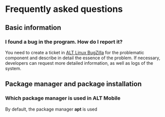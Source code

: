# Frequently asked questions

## Basic information

### I found a bug in the program. How do I report it?

You need to create a ticket in [ALT Linux BugZilla](https://bugzilla.altlinux.org) for the problematic component and describe in detail the essence of the problem. If necessary, developers can request more detailed information, as well as logs of the system.

## Package manager and package installation

### Which package manager is used in ALT Mobile

By default, the package manager **apt** is used
